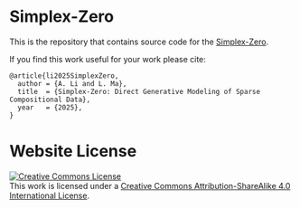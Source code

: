# Simplex-Zero


This is the repository that contains source code for the [Simplex-Zero](https://aihua-li12.github.io/simplexzero/).

If you find this work useful for your work please cite:
```
@article{li2025SimplexZero,
  author = {A. Li and L. Ma},
  title  = {Simplex-Zero: Direct Generative Modeling of Sparse Compositional Data},
  year   = {2025},
}
```

# Website License
<a rel="license" href="http://creativecommons.org/licenses/by-sa/4.0/"><img alt="Creative Commons License" style="border-width:0" src="https://i.creativecommons.org/l/by-sa/4.0/88x31.png" /></a><br />This work is licensed under a <a rel="license" href="http://creativecommons.org/licenses/by-sa/4.0/">Creative Commons Attribution-ShareAlike 4.0 International License</a>.
